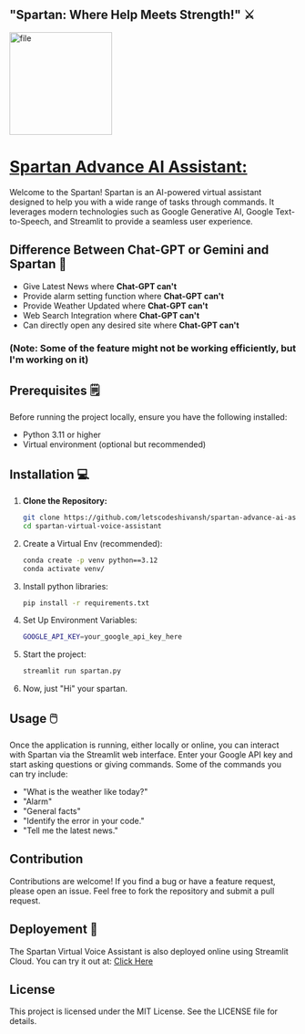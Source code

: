 ## "Spartan: Where Help Meets Strength!" ⚔️
<img src="https://github.com/user-attachments/assets/dddfdfb2-73a7-4a70-a660-64380f880018" alt="file" width="180"/>

# [Spartan Advance AI Assistant:](https://spartan-assistant.streamlit.app/) 

Welcome to the Spartan! Spartan is an AI-powered virtual assistant designed to help you with a wide range of tasks through commands. It leverages modern technologies such as Google Generative AI, Google Text-to-Speech, and Streamlit to provide a seamless user experience.

## Difference Between Chat-GPT or Gemini and Spartan  🗽

- Give Latest News where **Chat-GPT can't**
- Provide alarm setting function where **Chat-GPT can't**
- Provide Weather Updated where **Chat-GPT can't**
- Web Search Integration where **Chat-GPT can't**
- Can directly open any desired site where **Chat-GPT can't** 

### (Note: Some of the feature might not be working efficiently, but I'm working on it)

## Prerequisites 🗒️

Before running the project locally, ensure you have the following installed:

- Python 3.11 or higher
- Virtual environment (optional but recommended)

## Installation 💻

1. **Clone the Repository:**

   ```sh
   git clone https://github.com/letscodeshivansh/spartan-advance-ai-assistant.git
   cd spartan-virtual-voice-assistant

2. Create a Virtual Env (recommended):

    ```bash
    conda create -p venv python==3.12
    conda activate venv/
    ```

3. Install python libraries:

    ```bash
    pip install -r requirements.txt
    ```

4. Set Up Environment Variables:
   
    ```bash
    GOOGLE_API_KEY=your_google_api_key_here
    ```
    
5. Start the project:

    ```bash
    streamlit run spartan.py 
    ```

6. Now, just "Hi" your spartan.

## Usage 🖱️

Once the application is running, either locally or online, you can interact with Spartan via the Streamlit web interface. Enter your Google API key and start asking questions or giving commands. Some of the commands you can try include:

- "What is the weather like today?"
- "Alarm"
- "General facts"
- "Identify the error in your code."
- "Tell me the latest news."

## Contribution

Contributions are welcome! If you find a bug or have a feature request, please open an issue. Feel free to fork the repository and submit a pull request.

## Deployement 📱

The Spartan Virtual Voice Assistant is also deployed online using Streamlit Cloud. You can try it out at:
[Click Here](https://spartan-assistant.streamlit.app/)

## License

This project is licensed under the MIT License. See the LICENSE file for details.




